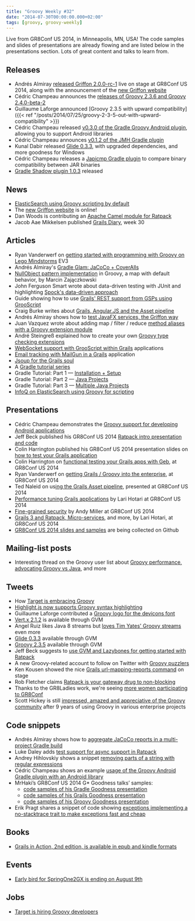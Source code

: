 ```yaml
---
title: "Groovy Weekly #32"
date: "2014-07-30T00:00:00.000+02:00"
tags: [groovy, groovy-weekly]
---
```


Live from GR8Conf US 2014, in Minneapolis, MN, USA! The code samples and slides of presentations are already flowing and are listed below in the presentations section. Lots of great content and talks to learn from.

## Releases

*   Andrés Almiray [released Griffon 2.0.0-rc-1](http://griffon-user.3225736.n2.nabble.com/ANN-Griffon-2-0-0-RC1-released-td7578844.html) live on stage at GR8Conf US 2014, along with the announcement of the [new Griffon website](http://new.griffon-framework.org/)
*   Cédric Champeau announces the [releases of Groovy 2.3.6 and Groovy 2.4.0-beta-2](http://groovy.329449.n5.nabble.com/ANN-Groovy-2-3-5-released-and-upward-compatibility-td5720557.html#a5720571)
*   Guillaume Laforge announced [Groovy 2.3.5 with upward compatibility]({{< ref "/posts/2014/07/25/groovy-2-3-5-out-with-upward-compatibility" >}})
*   Cédric Champeau released [v0.3.0 of the Gradle Groovy Android plugin](https://twitter.com/cedricchampeau/status/492594605003902976), allowing you to support Android libraries
*   Cédric Champeau announces [v0.1.2 of the JMH Gradle plugin](https://twitter.com/cedricchampeau/status/493493646940184576)
*   Kunal Dabir released [Glide 0.3.3](http://glide-gae.appspot.com), with upgraded dependencies, and more goodness for Windows
*   Cédric Champeau releases a [Japicmp Gradle plugin](https://github.com/melix/japicmp-gradle-plugin) to compare binary compatibility between JAR binaries
*   [Gradle Shadow plugin 1.0.3](https://twitter.com/johnrengelman/status/494228881155424256) released
    
## News

*   [ElasticSearch using Groovy scripting by default](http://www.elasticsearch.org/blog/elasticsearch-1-3-0-released/)
*   The [new Griffon website](http://new.griffon-framework.org/index.html) is online!
*   Dan Woods is contributing an [Apache Camel module for Ratpack](https://github.com/ratpack/ratpack/pull/395)
*   Jacob Aae Mikkelsen published [Grails Diary](http://grydeske.net/news/show/54), week 30

## Articles

*   Ryan Vanderwerf on [getting started with programming with Groovy on Lego Mindstorms](http://rvanderwerf.blogspot.com/2014/07/lego-mindstorms-ev3-lejos-and-groovy.html) EV3
*   Andrés Almiray's [Gradle Glam: JaCoCo + CoverAlls](http://www.jroller.com/aalmiray/entry/gradle_glam_jacoco_coveralls)
*   [NullObject pattern implementation](http://solidsoft.wordpress.com/2014/06/05/null-object-pattern-implementation-in-groovy-a-map-with-default-behavior/) in Groovy, a map with default behavior, by Marcin Zajączkowski
*   John Ferguson Smart wrote about data-driven testing with JUnit and highlighting [Spock's data-driven approach](https://weblogs.java.net/blog/johnsmart/archive/2014/07/23/data-driven-unit-testing-java)
*   Guide showing how to use [Grails' REST support from GSPs using GrooScript](http://grooscript.org/grails-plugin/rest-demo.html)
*   Craig Burke writes about [Grails, Angular.JS and the Asset pipeline](http://www.craigburke.com/2014/07/24/angular-grails-asset-pipeline.html)
*   Andrés Almiray shows how to [test JavaFX services, the Griffon way](http://www.jroller.com/aalmiray/entry/how_to_test_javafx_services1)
*   Juan Vazquez wrote about adding map / filter / reduce [method aliases with a Groovy extension module](http://javazquez.com/juan/2013/02/05/add-map-reduce-and-filter-to-groovy-with-groovy-extension-modules/)
*   André Steingreß explained how to create your own [Groovy type checking extensions](http://blog.andresteingress.com/2013/01/25/groovy-2-1-type-checking-extensions/)
*   [WebSocket support with GrooScript within Grails](http://grooscript.org/grails-plugin/websocket-support.html) applications
*   [Email tracking with MailGun in a Grails](http://www.intelligrape.com/blog/2014/07/24/email-tracking-using-mailgun-with-grails-application/) application
*   [Jsoup for the Grails soul](http://www.intelligrape.com/blog/2014/07/24/jsoup-for-the-grails-soul/)
*   A [Gradle tutorial series](http://rominirani.com/2014/07/28/gradle-tutorial-series-an-overview/)
*   Gradle Tutorial: Part 1 — [Installation + Setup](http://rominirani.com/2014/07/28/gradle-tutorial-part-1-installation-setup/)
*   Gradle Tutorial: Part 2 — [Java Projects](http://rominirani.com/2014/07/28/gradle-tutorial-part-2-java-projects/)
*   Gradle Tutorial: Part 3 — [Multiple Java Projects](http://rominirani.com/2014/07/29/gradle-tutorial-part-3-multiple-java-projects/)
*   [InfoQ on ElasticSearch using Groovy for scripting](http://www.infoq.com/news/2014/07/elasticsearch-1-3-0)

## Presentations

*   Cédric Champeau demonstrates the [Groovy support for developing Android applications](http://www.youtube.com/watch?v=AebkFsfcuDg&feature=youtu.be&a)
*   Jeff Beck published his GR8Conf US 2014 [Ratpack intro presentation and code](https://github.com/beckje01/ratpack-subscription-api)
*   Colin Harrington published his GR8Conf US 2014 presentation slides on [how to test your Grails application](http://slides.com/colinharrington/how-to-test-your-grails-application#/)
*   Colin Harrington on [functional testing your Grails apps with Geb](http://slides.com/colinharrington/functional-testing-your-grails-app-with-geb--2#/), at GR8Conf US 2014
*   Ryan Vanderwerf on [getting Grails / Groovy into the enterprise](https://twitter.com/ryanvanderwerf/status/493895466480717825), at GR8Conf US 2014
*   Ted Naleid on us[ing the Grails Asset pipeline](https://speakerdeck.com/tednaleid/using-grails-asset-pipeline-plugin), presented at GR8Conf US 2014
*   [Performance tuning Grails applications](http://www.slideshare.net/lhotari/performance-tuning-grails-applications-applications-gr8-confus) by Lari Hotari at GR8Conf US 2014
*   [Fine-grained security](https://github.com/onetribeyoyo/fine-grained-security) by Andy Miller at GR8Conf US 2014
*   [Grails 3 and Ratpack, Micro-services](http://fr.slideshare.net/lhotari/ratpack-and-grails-3-gr8confus), and more, by Lari Hotari, at GR8Conf US 2014
*   [GR8Conf US 2014 slides and samples](https://twitter.com/gr8confus/status/494255220654764032) are being collected on Github

## Mailing-list posts

*   Interesting thread on the Groovy user list about [Groovy performance, advocating Groovy vs Java](http://groovy.329449.n5.nabble.com/Advocating-Groovy-vs-Java-td5720573.html), and more

## Tweets

*   How [Target is embracing Groovy](https://twitter.com/targetcareers/status/494156672420831232)
*   [Highlight.js now supports Groovy syntax highlighting](https://twitter.com/highlightjs/status/492421799410282496)
*   Guillaume Laforge contributed a [Groovy logo for the devicons font](https://twitter.com/glaforge/status/492206420017049600)
*   [Vert.x 2.1.2](https://twitter.com/gvmtool/status/492244790101426176) is available through GVM
*   Angel Ruiz likes Java 8 streams but [loves Tim Yates' Groovy streams](https://twitter.com/aruizca/status/492551332218159104) even more
*   [Glide 0.3.3](https://twitter.com/gvmtool/status/493004971810762752) available through GVM
*   [Groovy 2.3.5](https://twitter.com/gvmtool/status/493042458318864384) available through GVM
*   Jeff Beck suggests to [use GVM and Lazybones for getting started with Ratpack](https://twitter.com/sheetsj/status/493841650217545728)
*   A new Groovy-related account to follow on Twitter with [Groovy puzzlers](https://twitter.com/groovypuzzlers/status/493821368157220865)
*   Ken Kousen showed the nice [Grails url-mapping-reports command](https://twitter.com/rfletcherew/status/494138116043997184) on stage
*   Rob Fletcher claims [Ratpack is your gateway drug to non-blocking](https://twitter.com/elanorriley/status/494205248500555778)
*   Thanks to the GR8Ladies work, we're seeing [more women participating to GR8Conf](https://twitter.com/wmacgyver/status/494234801348812801)
*   Scott Hickey is still [impressed, amazed and appreciative of the Groovy community](https://twitter.com/jshickey/status/494263654166982657) after 9 years of using Groovy in various enterprise projects

## Code snippets

*   Andrés Almiray shows how to [aggregate JaCoCo reports in a multi-project Gradle build](https://gist.github.com/aalmiray/e6f54aa4b3803be0bcac)
*   Luke Daley adds [test support for async support in Ratpack](https://github.com/ratpack/ratpack/blob/master/ratpack-test/src/test/groovy/ratpack/test/exec/ExecHarnessSpec.groovy#L27)
*   Andrey Hihlovskiy shows a snippet [removing parts of a string with regular expressions](https://twitter.com/andreyhihlovski/status/492930646252457984)
*   Cédric Champeau shows an example [usage of the Groovy Android Gradle plugin with an Android library](https://twitter.com/cedricchampeau/status/492611846953005056)
*   MrHaki’s GR8Conf US 2014 G\* Goodness talks’ samples:
    *   [code samples of his Gradle Goodness presentation](https://github.com/mrhaki/gr8conf2014us-gradle-goodness)
    *   [code samples of his Grails Goodness presentation](https://github.com/mrhaki/gr8conf2014us-grails-goodness)
    *   [code samples of his Groovy Goodness presentation](https://github.com/mrhaki/gr8conf2014us-groovy-goodness)
*   Erik Pragt shares a snippet of code showing [exceptions implementing a no-stacktrace trait to make exceptions fast and cheap](https://gist.github.com/bodiam/2ab1b98a1abb33f5ba1b)

## Books

*   [Grails in Action, 2nd edition, is available in epub and kindle formats](https://twitter.com/ManningBooks/status/492749460603432960)

## Events

*   [Early bird for SpringOne2GX is ending on August 9th](https://2014.event.springone2gx.com/register)

## Jobs

*   [Target is hiring Groovy developers](https://twitter.com/danveloper/status/494214232343203840)